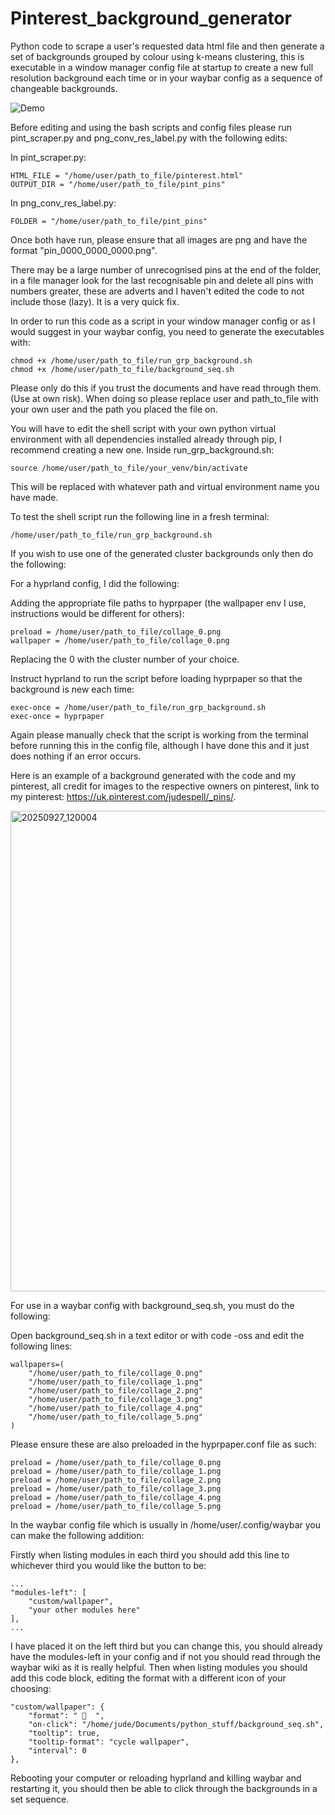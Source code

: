 # Pinterest_background_generator
Python code to scrape a user's requested data html file and then generate a set of backgrounds grouped by colour using k-means clustering, this is executable in a window manager config file at startup to create a new full resolution background each time or in your waybar config as a sequence of changeable backgrounds.

![Demo](background_seq.GIF)

Before editing and using the bash scripts and config files please run pint_scraper.py and png_conv_res_label.py with the following edits:

In pint_scraper.py:
```
HTML_FILE = "/home/user/path_to_file/pinterest.html"
OUTPUT_DIR = "/home/user/path_to_file/pint_pins"
```
In png_conv_res_label.py:
```
FOLDER = "/home/user/path_to_file/pint_pins"
```
Once both have run, please ensure that all images are png and have the format "pin_0000_0000_0000.png".

There may be a large number of unrecognised pins at the end of the folder, in a file manager look for the last recognisable pin and delete all pins with numbers greater, these are adverts and I haven't edited the code to not include those (lazy). It is a very quick fix.

In order to run this code as a script in your window manager config or as I would suggest in your waybar config, you need to generate the executables with:

```
chmod +x /home/user/path_to_file/run_grp_background.sh
chmod +x /home/user/path_to_file/background_seq.sh
```

Please only do this if you trust the documents and have read through them. (Use at own risk). When doing so please replace user and path_to_file with your own user and the path you placed the file on.

You will have to edit the shell script with your own python virtual environment with all dependencies installed already through pip, I recommend creating a new one. 
Inside run_grp_background.sh:

```
source /home/user/path_to_file/your_venv/bin/activate
```
This will be replaced with whatever path and virtual environment name you have made.

To test the shell script run the following line in a fresh terminal:

```
/home/user/path_to_file/run_grp_background.sh
```
If you wish to use one of the generated cluster backgrounds only then do the following:

For a hyprland config, I did the following:

Adding the appropriate file paths to hyprpaper (the wallpaper env I use, instructions would be different for others):

```
preload = /home/user/path_to_file/collage_0.png
wallpaper = /home/user/path_to_file/collage_0.png
```
Replacing the 0 with the cluster number of your choice.

Instruct hyprland to run the script before loading hyprpaper so that the background is new each time:

```
exec-once = /home/user/path_to_file/run_grp_background.sh
exec-once = hyprpaper
```
Again please manually check that the script is working from the terminal before running this in the config file, although I have done this and it just does nothing if an error occurs.

Here is an example of a background generated with the code and my pinterest, all credit for images to the respective owners on pinterest, link to my pinterest: https://uk.pinterest.com/judespell/_pins/.


<img width="1367" height="769" alt="20250927_120004" src="https://github.com/user-attachments/assets/8879db03-f998-48dc-8c94-1d4f0201a1ad" />

For use in a waybar config with background_seq.sh, you must do the following:

Open background_seq.sh in a text editor or with code -oss and edit the following lines:

```
wallpapers=(
    "/home/user/path_to_file/collage_0.png"
    "/home/user/path_to_file/collage_1.png"
    "/home/user/path_to_file/collage_2.png"
    "/home/user/path_to_file/collage_3.png"
    "/home/user/path_to_file/collage_4.png"
    "/home/user/path_to_file/collage_5.png"
)

```
Please ensure these are also preloaded in the hyprpaper.conf file as such:

```
preload = /home/user/path_to_file/collage_0.png
preload = /home/user/path_to_file/collage_1.png
preload = /home/user/path_to_file/collage_2.png
preload = /home/user/path_to_file/collage_3.png
preload = /home/user/path_to_file/collage_4.png
preload = /home/user/path_to_file/collage_5.png

```

In the waybar config file which is usually in /home/user/.config/waybar you can make the following addition:

Firstly when listing modules in each third you should add this line to whichever third you would like the button to be:

```
...
"modules-left": [
    "custom/wallpaper",
    "your other modules here"
],
...
```

I have placed it on the left third but you can change this, you should already have the modules-left in your config and if not you should read through the waybar wiki as it is really helpful.
Then when listing modules you should add this code block, editing the format with a different icon of your choosing:

```
"custom/wallpaper": {
    "format": "   ",
    "on-click": "/home/jude/Documents/python_stuff/background_seq.sh",
    "tooltip": true,
    "tooltip-format": "cycle wallpaper",
    "interval": 0 
},
```

Rebooting your computer or reloading hyprland and killing waybar and restarting it, you should then be able to click through the backgrounds in a set sequence.

